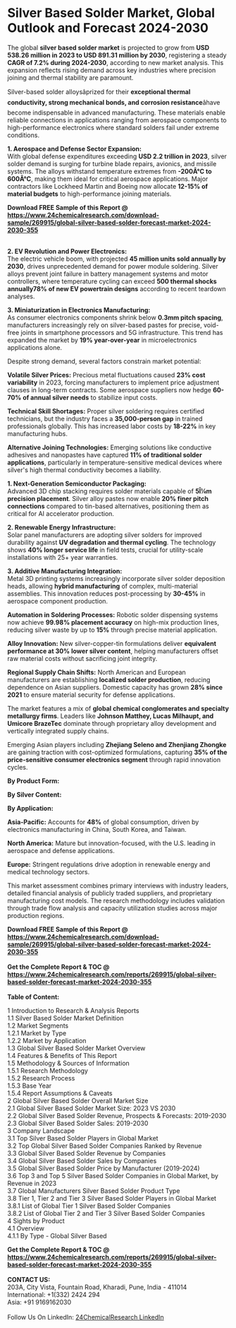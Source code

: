 <h1>Silver Based Solder Market, Global Outlook and Forecast 2024-2030</h1><p>The global <strong>silver based solder market</strong> is projected to grow from <strong>USD 538.26 million in 2023 to USD 891.31 million by 2030</strong>, registering a steady <strong>CAGR of 7.2% during 2024-2030</strong>, according to new market analysis. This expansion reflects rising demand across key industries where precision joining and thermal stability are paramount.</p><p>Silver-based solder alloysâprized for their <strong>exceptional thermal conductivity, strong mechanical bonds, and corrosion resistance</strong>âhave become indispensable in advanced manufacturing. These materials enable reliable connections in applications ranging from aerospace components to high-performance electronics where standard solders fail under extreme conditions.</p><p><strong>1. Aerospace and Defense Sector Expansion:</strong><br>
With global defense expenditures exceeding <strong>USD 2.2 trillion in 2023</strong>, silver solder demand is surging for turbine blade repairs, avionics, and missile systems. The alloys withstand temperature extremes from <strong>-200Â°C to 600Â°C</strong>, making them ideal for critical aerospace applications. Major contractors like Lockheed Martin and Boeing now allocate <strong>12-15% of material budgets</strong> to high-performance joining materials.</p><div><b>Download FREE Sample of this Report @ 
            <a href="https://www.24chemicalresearch.com/download-sample/269915/global-silver-based-solder-forecast-market-2024-2030-355">
            https://www.24chemicalresearch.com/download-sample/269915/global-silver-based-solder-forecast-market-2024-2030-355</a></b></div><br><p><strong>2. EV Revolution and Power Electronics:</strong><br>
The electric vehicle boom, with projected <strong>45 million units sold annually by 2030</strong>, drives unprecedented demand for power module soldering. Silver alloys prevent joint failure in battery management systems and motor controllers, where temperature cycling can exceed <strong>500 thermal shocks annually78% of new EV powertrain designs</strong> according to recent teardown analyses.</p><p><strong>3. Miniaturization in Electronics Manufacturing:</strong><br>
As consumer electronics components shrink below <strong>0.3mm pitch spacing</strong>, manufacturers increasingly rely on silver-based pastes for precise, void-free joints in smartphone processors and 5G infrastructure. This trend has expanded the market by <strong>19% year-over-year</strong> in microelectronics applications alone.</p><p>Despite strong demand, several factors constrain market potential:</p><p><strong>Volatile Silver Prices:</strong> Precious metal fluctuations caused <strong>23% cost variability</strong> in 2023, forcing manufacturers to implement price adjustment clauses in long-term contracts. Some aerospace suppliers now hedge <strong>60-70% of annual silver needs</strong> to stabilize input costs.</p><p><strong>Technical Skill Shortages:</strong> Proper silver soldering requires certified technicians, but the industry faces a <strong>35,000-person gap</strong> in trained professionals globally. This has increased labor costs by <strong>18-22%</strong> in key manufacturing hubs.</p><p><strong>Alternative Joining Technologies:</strong> Emerging solutions like conductive adhesives and nanopastes have captured <strong>11% of traditional solder applications</strong>, particularly in temperature-sensitive medical devices where silver's high thermal conductivity becomes a liability.</p><p><strong>1. Next-Generation Semiconductor Packaging:</strong><br>
Advanced 3D chip stacking requires solder materials capable of <strong>5Î¼m precision placement</strong>. Silver alloy pastes now enable <strong>20% finer pitch connections</strong> compared to tin-based alternatives, positioning them as critical for AI accelerator production.</p><p><strong>2. Renewable Energy Infrastructure:</strong><br>
Solar panel manufacturers are adopting silver solders for improved durability against <strong>UV degradation and thermal cycling</strong>. The technology shows <strong>40% longer service life</strong> in field tests, crucial for utility-scale installations with 25+ year warranties.</p><p><strong>3. Additive Manufacturing Integration:</strong><br>
Metal 3D printing systems increasingly incorporate silver solder deposition heads, allowing <strong>hybrid manufacturing</strong> of complex, multi-material assemblies. This innovation reduces post-processing by <strong>30-45%</strong> in aerospace component production.</p><p><strong>Automation in Soldering Processes:</strong> Robotic solder dispensing systems now achieve <strong>99.98% placement accuracy</strong> on high-mix production lines, reducing silver waste by up to <strong>15%</strong> through precise material application.</p><p><strong>Alloy Innovation:</strong> New silver-copper-tin formulations deliver <strong>equivalent performance at 30% lower silver content</strong>, helping manufacturers offset raw material costs without sacrificing joint integrity.</p><p><strong>Regional Supply Chain Shifts:</strong> North American and European manufacturers are establishing <strong>localized solder production</strong>, reducing dependence on Asian suppliers. Domestic capacity has grown <strong>28% since 2021</strong> to ensure material security for defense applications.</p><p>The market features a mix of <strong>global chemical conglomerates and specialty metallurgy firms</strong>. Leaders like <strong>Johnson Matthey, Lucas Milhaupt, and Umicore BrazeTec</strong> dominate through proprietary alloy development and vertically integrated supply chains.</p><p>Emerging Asian players including <strong>Zhejiang Seleno and Zhenjiang Zhongke</strong> are gaining traction with cost-optimized formulations, capturing <strong>35% of the price-sensitive consumer electronics segment</strong> through rapid innovation cycles.</p><p><strong>By Product Form:</strong></p><p><strong>By Silver Content:</strong></p><p><strong>By Application:</strong></p><p><strong>Asia-Pacific:</strong> Accounts for <strong>48%</strong> of global consumption, driven by electronics manufacturing in China, South Korea, and Taiwan.</p><p><strong>North America:</strong> Mature but innovation-focused, with the U.S. leading in aerospace and defense applications.</p><p><strong>Europe:</strong> Stringent regulations drive adoption in renewable energy and medical technology sectors.</p><p>This market assessment combines primary interviews with industry leaders, detailed financial analysis of publicly traded suppliers, and proprietary manufacturing cost models. The research methodology includes validation through trade flow analysis and capacity utilization studies across major production regions.</p><div><b>Download FREE Sample of this Report @ 
            <a href="https://www.24chemicalresearch.com/download-sample/269915/global-silver-based-solder-forecast-market-2024-2030-355">
            https://www.24chemicalresearch.com/download-sample/269915/global-silver-based-solder-forecast-market-2024-2030-355</a></b></div><br><div><b>Get the Complete Report & TOC @ 
            <a href="https://www.24chemicalresearch.com/reports/269915/global-silver-based-solder-forecast-market-2024-2030-355">
            https://www.24chemicalresearch.com/reports/269915/global-silver-based-solder-forecast-market-2024-2030-355</a></b></div><br>
            <b>Table of Content:</b><p>1 Introduction to Research & Analysis Reports<br />
    1.1 Silver Based Solder Market Definition<br />
    1.2 Market Segments<br />
        1.2.1 Market by Type<br />
        1.2.2 Market by Application<br />
    1.3 Global Silver Based Solder Market Overview<br />
    1.4 Features & Benefits of This Report<br />
    1.5 Methodology & Sources of Information<br />
        1.5.1 Research Methodology<br />
        1.5.2 Research Process<br />
        1.5.3 Base Year<br />
        1.5.4 Report Assumptions & Caveats<br />
2 Global Silver Based Solder Overall Market Size<br />
    2.1 Global Silver Based Solder Market Size: 2023 VS 2030<br />
    2.2 Global Silver Based Solder Revenue, Prospects & Forecasts: 2019-2030<br />
    2.3 Global Silver Based Solder Sales: 2019-2030<br />
3 Company Landscape<br />
    3.1 Top Silver Based Solder Players in Global Market<br />
    3.2 Top Global Silver Based Solder Companies Ranked by Revenue<br />
    3.3 Global Silver Based Solder Revenue by Companies<br />
    3.4 Global Silver Based Solder Sales by Companies<br />
    3.5 Global Silver Based Solder Price by Manufacturer (2019-2024)<br />
    3.6 Top 3 and Top 5 Silver Based Solder Companies in Global Market, by Revenue in 2023<br />
    3.7 Global Manufacturers Silver Based Solder Product Type<br />
    3.8 Tier 1, Tier 2 and Tier 3 Silver Based Solder Players in Global Market<br />
        3.8.1 List of Global Tier 1 Silver Based Solder Companies<br />
        3.8.2 List of Global Tier 2 and Tier 3 Silver Based Solder Companies<br />
4 Sights by Product<br />
    4.1 Overview<br />
        4.1.1 By Type - Global Silver Based </p><div><b>Get the Complete Report & TOC @ 
            <a href="https://www.24chemicalresearch.com/reports/269915/global-silver-based-solder-forecast-market-2024-2030-355">
            https://www.24chemicalresearch.com/reports/269915/global-silver-based-solder-forecast-market-2024-2030-355</a></b></div><br><b>CONTACT US:</b><br>
            203A, City Vista, Fountain Road, Kharadi, Pune, India - 411014<br>
            International: +1(332) 2424 294<br>
            Asia: +91 9169162030 <br><br>
            Follow Us On LinkedIn: <a href="https://www.linkedin.com/company/24chemicalresearch/">24ChemicalResearch LinkedIn</a>